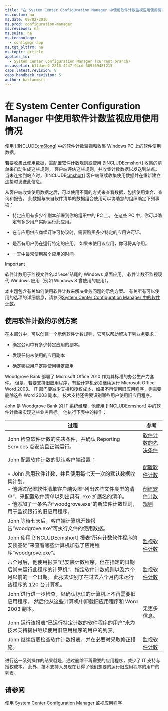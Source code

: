 ```yaml
---
title: "在 System Center Configuration Manager 中使用软件计数监视应用使用情况"
ms.custom: na
ms.date: 09/02/2016
ms.prod: configuration-manager
ms.reviewer: na
ms.suite: na
ms.technology: 
  - configmgr-app
ms.tgt_pltfrm: na
ms.topic: article
applies_to: 
  - System Center Configuration Manager (current branch)
ms.assetid: b1fdaee2-2816-4447-94cd-609f6948f215
caps.latest.revision: 8
caps.handback.revision: 5
author: barlanmsft
---
```

# 在 System Center Configuration Manager 中使用软件计数监视应用使用情况
使用 [!INCLUDE[cm6long](../LocTest/includes/cm6long_md.md)] 中的软件计数监视和收集 Windows PC 上的软件使用数据。  
  
 若要收集此使用数据，需配置软件计数规则或使用 [!INCLUDE[cmshort](../LocTest/includes/cmshort_md.md)] 收集的清单来自动生成这些规则。 客户端评估这些规则，并收集计数数据以发送到站点。 当未连接到站点时，[!INCLUDE[cmshort](../LocTest/includes/cmshort_md.md)] 客户端继续收集使用数据并在重新建立连接时发送此信息。  
  
 从客户端收集使用数据之后，可以使用不同的方式来查看数据，包括使用集合、查询和报告。 此数据与来自软件清单的数据组合使用可以协助您的组织确定下列事项：  
  
-   特定应用有多少个副本部署到你的组织中的 PC 上。 在这些 PC 中，你可以确定有多少用户实际运行此应用。  
  
-   在与应用供应商续订许可协议时，需要购买多少特定的应用许可证。  
  
-   是否有用户仍在运行特定的应用。 如果未使用该应用，你可将其停用。  
  
-   一天中最常使用某个应用的时间。  
  
> [!IMPORTANT]  
>  软件计数用于监视文件名以“.exe”结尾的 Windows 桌面应用。 软件计数不监视现代 Windows 应用（例如 Windows 8 曾使用的应用）。  
  
 本主题包含有关如何使用软件计数来解决业务问题的示例方案。 有关所有可以使用的选项的详细信息，请参阅[System Center Configuration Manager 中的软件计数](../LocTest/Software-metering-in-System-Center-Configuration-Manager.md)。  
  
## 使用软件计数的示例方案  
 在本部分中，可以创建一个示例软件计数规则，它可以帮助解决下列业务要求：  
  
-   确定公司中有多少特定应用的副本。  
  
-   发现任何未使用的应用副本  
  
-   确定哪些用户定期使用特定应用  
  
 Woodgrove Bank 部署了 Microsoft Office 2010 作为其标准的办公生产力套件。 但是，若要支持旧应用程序，有些计算机必须继续运行 Microsoft Office Word 2003。 IT 部门要减少支持和授权成本，如果不再使用旧应用程序，则需要删除这些 Word 2003 副本。 技术支持还需要识别哪些用户使用旧应用程序。  
  
 John 是 Woodgrove Bank 的 IT 系统经理，他使用 [!INCLUDE[cmshort](../LocTest/includes/cmshort_md.md)] 中的软件计数来实现这些业务目标。 他执行下表中的操作：  
  
|过程|参考|  
|--------|--------|  
|John 检查软件计数的先决条件，并确认 Reporting Services 点安装且正常运行。|[软件计数的先决条件](../LocTest/Software-metering-in-System-Center-Configuration-Manager.md#BKMK_Pre)|  
|John 配置软件计数的默认客户端设置：<br /><br /> -   John 启用软件计数，并且使用每七天一次的默认数据收集计划。<br />-   他通过配置软件清单客户端设置“列出这些文件类型的清单”，来配置软件清单以列出具有 .exe 扩展名的清单。<br />-   他添加了一条名为“woodgrove.exe”的新软件计数规则，用于监视银行的旧应用程序。|[配置软件计数](../LocTest/Software-metering-in-System-Center-Configuration-Manager.md#BKMK_Config)<br /><br /> [创建软件计数规则](../LocTest/Software-metering-in-System-Center-Configuration-Manager.md#BKMK_Create)|  
|John 等待七天后，客户端计算机开始报告“woodgrove.exe”可执行文件的使用数据。||  
|John 使用 [!INCLUDE[cmshort](../LocTest/includes/cmshort_md.md)] 报表“所有计数软件程序的安装基础”来查看哪些计算机加载了应用程序“woodgrove.exe”。|[监视软件计数](../LocTest/Software-metering-in-System-Center-Configuration-Manager.md#BKMK_Monitor)|  
|六个月后，他使用报表“已安装计数程序，但在指定的日期后尚未运行此程序的计算机”，指定软件计数规则以及六个月以前的一个日期。 此报表识别了在过去六个月内未运行该程序的 120 台计算机。|[监视软件计数](../LocTest/Software-metering-in-System-Center-Configuration-Manager.md#BKMK_Monitor)|  
|John 进行进一步检查，以确认标识的计算机上不再需要旧应用程序。 然后他从这些计算机中卸载旧应用程序和 Word 2003 副本。<br /><br /> John 运行该报表“已运行特定计数的软件程序的用户”来为技术支持提供继续使用旧应用程序的用户的列表。|无更多信息。|  
|John 继续每周检查软件计数报表，并在必要时采取修正措施。|[监视软件计数](../LocTest/Software-metering-in-System-Center-Configuration-Manager.md#BKMK_Monitor)|  
  
 进行这一系列操作的结果就是，通过删除不再需要的应用程序，减少了 IT 支持与授权成本。 此外，技术支持人员现在获得了他们想要的运行旧应用程序的用户的列表。  
  
## 请参阅  
 [使用 System Center Configuration Manager 监视应用程序](../LocTest/Monitor-applications-with-System-Center-Configuration-Manager.md)